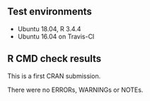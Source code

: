 ## Test environments
* Ubuntu 18.04, R 3.4.4
* Ubuntu 16.04 on Travis-CI

## R CMD check results

This is a first CRAN submission.

There were no ERRORs, WARNINGs or NOTEs.

